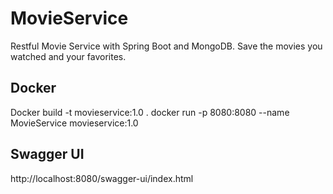 # MovieService
Restful Movie Service with Spring Boot and MongoDB. Save the movies you watched and your favorites.


## Docker
Docker build -t movieservice:1.0 .
docker run -p 8080:8080 --name MovieService movieservice:1.0 

## Swagger UI
http://localhost:8080/swagger-ui/index.html




